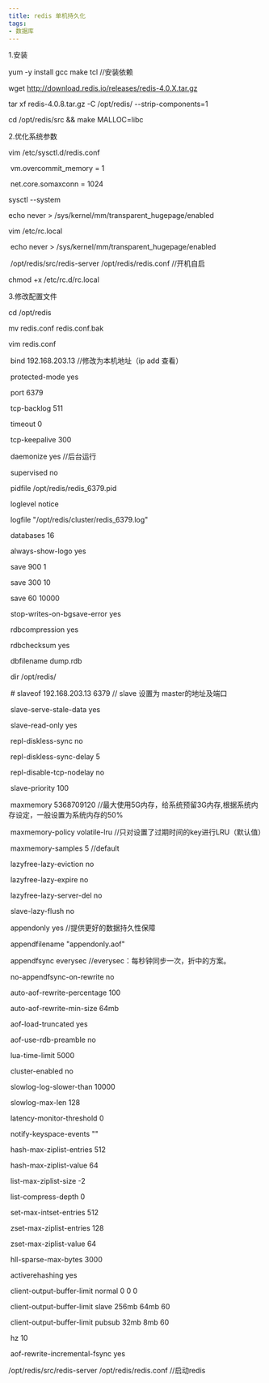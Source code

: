 ```yaml
---
title: redis 单机持久化 
tags: 
- 数据库
---
```


1.安装

yum -y install gcc make tcl //安装依赖

wget http://download.redis.io/releases/redis-4.0.X.tar.gz

tar xf redis-4.0.8.tar.gz -C /opt/redis/ --strip-components=1

cd /opt/redis/src && make MALLOC=libc

2.优化系统参数

vim /etc/sysctl.d/redis.conf

​	vm.overcommit_memory = 1

​	net.core.somaxconn = 1024

sysctl --system

echo never > /sys/kernel/mm/transparent_hugepage/enabled

vim /etc/rc.local

​	echo never > /sys/kernel/mm/transparent_hugepage/enabled

​	/opt/redis/src/redis-server /opt/redis/redis.conf  //开机自启

chmod +x /etc/rc.d/rc.local

3.修改配置文件

cd /opt/redis

mv redis.conf redis.conf.bak

vim redis.conf

​	bind 192.168.203.13	//修改为本机地址（ip add 查看）

​	protected-mode yes

​	port 6379

​	tcp-backlog 511

​	timeout 0

​	tcp-keepalive 300

​	daemonize yes	//后台运行

​	supervised no

​	pidfile /opt/redis/redis_6379.pid

​	loglevel notice

​	logfile "/opt/redis/cluster/redis_6379.log"

​	databases 16

​	always-show-logo yes

​	save 900 1

​	save 300 10

​	save 60 10000

​	stop-writes-on-bgsave-error yes

​	rdbcompression yes

​	rdbchecksum yes

​	dbfilename dump.rdb

​	dir /opt/redis/

​	# slaveof 192.168.203.13 6379 // slave 设置为 master的地址及端口

​	slave-serve-stale-data yes

​	slave-read-only yes

​	repl-diskless-sync no

​	repl-diskless-sync-delay 5

​	repl-disable-tcp-nodelay no

​	slave-priority 100

​	maxmemory 5368709120 //最大使用5G内存，给系统预留3G内存,根据系统内存设定，一般设置为系统内存的50%

​	maxmemory-policy volatile-lru	//只对设置了过期时间的key进行LRU（默认值）

​	maxmemory-samples 5	//default

​	lazyfree-lazy-eviction no

​	lazyfree-lazy-expire no

​	lazyfree-lazy-server-del no

​	slave-lazy-flush no

​	appendonly yes	//提供更好的数据持久性保障

​	appendfilename "appendonly.aof"

​	appendfsync everysec	//everysec：每秒钟同步一次，折中的方案。

​	no-appendfsync-on-rewrite no

​	auto-aof-rewrite-percentage 100

​	auto-aof-rewrite-min-size 64mb

​	aof-load-truncated yes

​	aof-use-rdb-preamble no

​	lua-time-limit 5000

​	cluster-enabled no

​	slowlog-log-slower-than 10000

​	slowlog-max-len 128

​	latency-monitor-threshold 0

​	notify-keyspace-events ""

​	hash-max-ziplist-entries 512

​	hash-max-ziplist-value 64

​	list-max-ziplist-size -2

​	list-compress-depth 0

​	set-max-intset-entries 512

​	zset-max-ziplist-entries 128

​	zset-max-ziplist-value 64

​	hll-sparse-max-bytes 3000

​	activerehashing yes

​	client-output-buffer-limit normal 0 0 0

​	client-output-buffer-limit slave 256mb 64mb 60

​	client-output-buffer-limit pubsub 32mb 8mb 60

​	hz 10

​	aof-rewrite-incremental-fsync yes

/opt/redis/src/redis-server /opt/redis/redis.conf	//启动redis